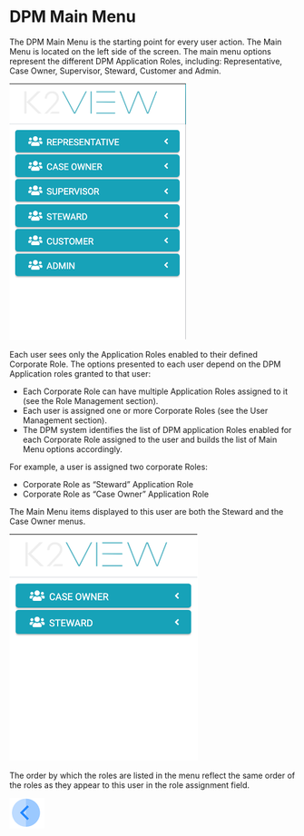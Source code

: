# DPM Main Menu

The DPM Main Menu is the starting point for every user action. The Main Menu is located on the left side of the screen. The main menu options represent the different DPM Application Roles, including: Representative, Case Owner, Supervisor, Steward, Customer and Admin.  

 ![image](/articles/DPM/images/Figure_30_Main_Menu.png)

Each user sees only the Application Roles enabled to their defined Corporate Role. The options presented to each user depend on the DPM Application roles granted to that user: 

- Each Corporate Role can have multiple Application Roles assigned to it (see the Role Management section). 
- Each user is assigned one or more Corporate Roles (see the User Management section). 
- The DPM system identifies the list of DPM application Roles enabled for each Corporate Role assigned to the user and builds the list of Main Menu options accordingly. 

For example, a user is assigned two corporate Roles:

- Corporate Role as “Steward” Application Role 
- Corporate Role as “Case Owner” Application Role 

The Main Menu items displayed to this user are both the Steward and the Case Owner menus.

 ![image](/articles/DPM/images/Figure_31_Main_Menu_with_two_menu_items.png)

The order by which the roles are listed in the menu reflect the same order of the roles as they  appear to this user in the role assignment field.   



[![Previous](/articles/DPM/images/Previous.png)](/articles/DPM/02_Admin_Module/13_User_Management.md)